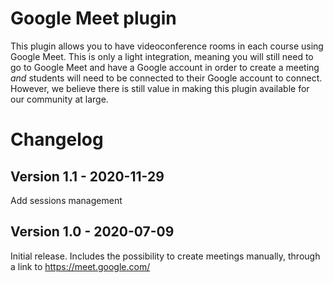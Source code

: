 Google Meet plugin
============================
This plugin allows you to have videoconference rooms in each course using Google Meet.
This is only a light integration, meaning you will still need to go to Google Meet and
have a Google account in order to create a meeting *and* students will need to be
connected to their Google account to connect. However, we believe there is still value
in making this plugin available for our community at large.

# Changelog

## Version 1.1 - 2020-11-29

Add sessions management

## Version 1.0 - 2020-07-09

Initial release. Includes the possibility to create meetings manually, through
a link to https://meet.google.com/